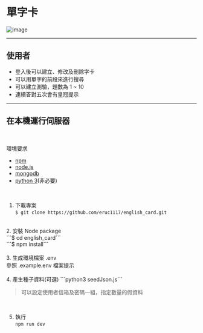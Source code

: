 # 單字卡

![image](picture/indexpage.png)
***

## 使用者

* 登入後可以建立、修改及刪除字卡
* 可以用單字的前段來進行搜尋
* 可以建立測驗，題數為 1 ~ 10
* 連續答對五次會有皇冠提示

***

## 在本機運行伺服器

<br>

環境要求

* [npm](https://www.npmjs.com/)
* [node.js](https://nodejs.org/en/)
* [mongodb](https://www.mongodb.com/)
* [python 3](https://www.python.org/)(非必要)
<br>

1. 下載專案<br>
```$ git clone https://github.com/eruc1117/english_card.git```
<br>
2. 安裝 Node package<br>
```$ cd english_card```<br>
```$ npm install```<br>
<br>
3. 生成環境檔案 .env <br>
參照 .example.env 檔案提示<br>
<br>
4. 產生種子資料(可選)
```python3 seedJson.js```<br>

>可以設定使用者信箱及密碼一組，指定數量的假資料<br>
<br>

5. 執行<br>
```npm run dev```
